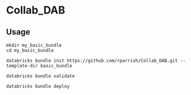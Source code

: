 # Collab_DAB


## Usage 

```
mkdir my_basic_bundle
cd my_basic_bundle
```


```
databricks bundle init https://github.com/rparrish/Collab_DAB.git --template-dir basic_bundle
```

```
databricks bundle validate
```

```
databricks bundle deploy 
```



